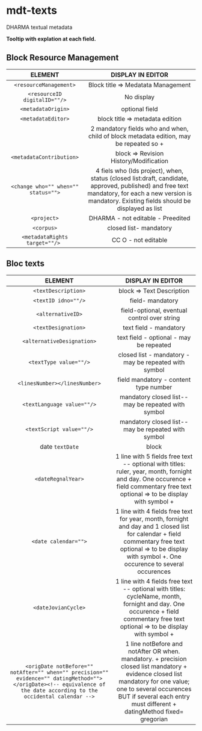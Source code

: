 # mdt-texts
DHARMA textual metadata

**Tooltip with explation at each field.**

## Block Resource Management
|ELEMENT|DISPLAY IN EDITOR|
|:-----:|:-----:|
|`<resourceManagement>`| Block title => Medatata Management |
|`<resourceID digitalID=""/>`|No display|
|`<metadataOrigin>`|optional field|
|`<metadataEditor>`| block title => metadata edition|
|<creation who="" when=""/>| 2 mandatory fields who and when, child of block metadata edition, may be repeated so +|
|`<metadataContribution>`|block => Revision History/Modification|
|`<change who="" when="" status="">`|4 fiels who (Ids project), when, status (closed list:draft, candidate, approved, published) and free text mandatory, for each a new version is mandatory. Existing fields should be displayed as list|
|`<project>`|DHARMA - not editable - Preedited|
|`<corpus>`|closed list- mandatory|
|`<metadataRights target=""/> `|CC O  - not editable|

## Bloc texts
|ELEMENT|DISPLAY IN EDITOR|
|:-----:|:-----:|
|`<textDescription>`| block => Text Description |
|`<textID idno=""/>`|field- mandatory |
|`<alternativeID>`| field-optional, eventual control over string|
|`<textDesignation>`| text field - mandatory|
|`<alternativeDesignation>`|text field - optional - may be repeated|
|`<textType value=""/>`|closed list - mandatory - may be repeated with symbol|
|`<linesNumber></linesNumber>`| field mandatory - content type number|
|`<textLanguage value=""/>`| mandatory closed list-- may be repeated with symbol|
|`<textScript value=""/>`| mandatory closed list-- may be repeated with symbol|
|date `textDate`|block|
|`<dateRegnalYear>`|1 line with 5 fields free text -- optional with titles: ruler, year, month, fornight and day. One occurence + field commentary free text optional => to be display with symbol + |
|`<date calendar="">`| 1 line with 4 fields free text for year, month, fornight and day and 1 closed list for calendar + field commentary free text optional  => to be display with symbol +. One occurence to several occurences|
|`<dateJovianCycle>`|1 line with 4 fields free text -- optional with titles: cycleName, month, fornight and day. One occurence + field commentary free text optional => to be display with symbol + |
|`<origDate notBefore="" notAfter="" when="" precision="" evidence="" datingMethod=""></origDate><!-- equivalence of the date according to the occidental calendar -->`|1 line notBefore and notAfter OR when. mandatory. + precision closed list mandatory + evidence closed list mandatory for one value; one to several occurences BUT if several each entry must different + datingMethod fixed= gregorian|


</textDate>
	<textFiliation>
		<duplicateTextID idno=""/><!-- may be repeated -->
		<textReissue value=""/>
		<reissueTextID idno=""/>
		<reissueDate when=""/>
	</textFiliation>
  <textSummary><p></p></textSummary>
	<keywords><!-- may be repeated -->
		<term value=""></term>
	</keywords>
	<textRemarks><p></p></textRemarks>
	<textBibliography>
		<listBibl type=""><!-- may be repeated --><!-- choose primary or secondary -->
			<bibl><!-- may be repeated for each bibliographical reference -->
				<ptr target=""/><!-- pointer towards the Zotero short title -->
				<citedRange unit=""></citedRange>
			</bibl>
		</listBibl>
	</textBibliography>
	<textRights>
		<publicationProject></publicationProject>
		<textDistributionRights target=""/>
	</textRights>
	<relatedResources>
		<artefactID idno=""/><!-- may be repeated -->
		<surrogateID idno=""/><!-- may be repeated -->
		<imageID idno=""/><!-- may be repeated -->
	</relatedResources>
</textDescription>
</textMetadataTemplate>

